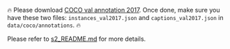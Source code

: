 
🔥 Please download [COCO val annotation 2017](http://images.cocodataset.org/annotations/annotations_trainval2017.zip). Once done, make sure you have these two files: `instances_val2017.json` and `captions_val2017.json` in `data/coco/annotations`. 🔥

Please refer to [s2_README.md](gen4gen/s2_README.md) for more details.
